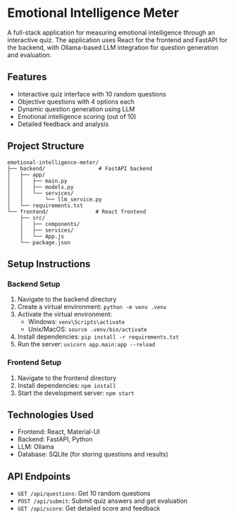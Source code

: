 # Emotional Intelligence Meter

A full-stack application for measuring emotional intelligence through an interactive quiz. The application uses React for the frontend and FastAPI for the backend, with Ollama-based LLM integration for question generation and evaluation.

## Features

- Interactive quiz interface with 10 random questions
- Objective questions with 4 options each
- Dynamic question generation using LLM
- Emotional intelligence scoring (out of 10)
- Detailed feedback and analysis

## Project Structure

```
emotional-intelligence-meter/
├── backend/                 # FastAPI backend
│   ├── app/
│   │   ├── main.py
│   │   ├── models.py
│   │   └── services/
│   │       └── llm_service.py
│   └── requirements.txt
└── frontend/               # React frontend
    ├── src/
    │   ├── components/
    │   ├── services/
    │   └── App.js
    └── package.json
```

## Setup Instructions

### Backend Setup
1. Navigate to the backend directory
2. Create a virtual environment: `python -m venv .venv`
3. Activate the virtual environment:
   - Windows: `venv\Scripts\activate`
   - Unix/MacOS: `source .venv/bin/activate`
4. Install dependencies: `pip install -r requirements.txt`
5. Run the server: `uvicorn app.main:app --reload`

### Frontend Setup
1. Navigate to the frontend directory
2. Install dependencies: `npm install`
3. Start the development server: `npm start`

## Technologies Used

- Frontend: React, Material-UI
- Backend: FastAPI, Python
- LLM: Ollama
- Database: SQLite (for storing questions and results)

## API Endpoints

- `GET /api/questions`: Get 10 random questions
- `POST /api/submit`: Submit quiz answers and get evaluation
- `GET /api/score`: Get detailed score and feedback
